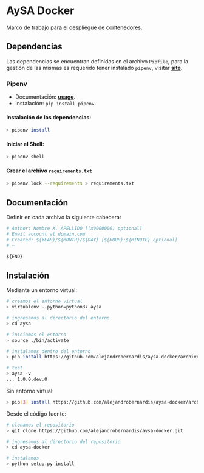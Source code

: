 # AySA Docker

Marco de trabajo para el despliegue de contenedores.

## Dependencias

Las dependencias se encuentran definidas en el archivo `Pipfile`, para la gestión de las mismas es requerido tener instalado `pipenv`, visitar [**site**](https://pipenv.readthedocs.io/).

### Pipenv

* Documentación: [**usage**](https://pipenv.readthedocs.io/en/latest/#pipenv-usage).
* Instalación: `pip install pipenv`.

#### Instalación de las dependencias:

```bash
> pipenv install
```

#### Iniciar el Shell:

```bash
> pipenv shell
```

#### Crear el archivo `requirements.txt`

```bash
> pipenv lock --requirements > requirements.txt
```

## Documentación

Definir en cada archivo la siguiente cabecera:

```python
# Author: Nombre X. APELLIDO [(x0000000) optional]
# Email account at domain.com
# Created: ${YEAR}/${MONTH}/${DAY} [${HOUR}:${MINUTE} optional]
# ~

${END}
```

## Instalación

Mediante un entorno virtual:

```bash
# creamos el entorno virtual
> virtualenv --python=python37 aysa

# ingresamos al directorio del entorno  
> cd aysa

# iniciamos el entorno
> source ./bin/activate

# instalamos dentro del entorno
> pip install https://github.com/alejandrobernardis/aysa-docker/archive/master.zip 

# test
> aysa -v
... 1.0.0.dev.0
```

Sin entorno virtual:

```bash
> pip[3] install https://github.com/alejandrobernardis/aysa-docker/archive/master.zip
```

Desde el código fuente:

```bash
# clonamos el repositorio
> git clone https://github.com/alejandrobernardis/aysa-docker.git

# ingresamos al directorio del repositorio
> cd aysa-docker

# instalamos
> python setup.py install
```
